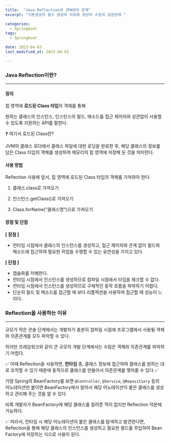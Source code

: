 ```yaml
---
title:  "Java Reflection과 JPA와의 관계" 
excerpt: "기본생성자 필수 생성의 이유와 생성자 수준의 상관관계 "

categories:
  - Springboot
tags:
  - Springboot

date: 2023-04-03
last_modified_at: 2023-04-03

---
```


### Java Reflection이란?
---

#### 정의

힙 영역에 **로드된 Class 타입**의 객체를 통해

원하는 클래스의 인스턴스, 인스턴스의 필드, 메소드를 접근 제어자와 상관없이 사용할 수 있도록 지원하는 API를 말한다.

❓ 여기서 로드된 Class란?

JVM의 클래스 로더에서 클래스 파일에 대한 로딩을 완료한 후, 해당 클래스의 정보를 담은 Class 타입의 객체를 생성하여 메모리의 힙 영역에 저장해 둔 것을 의미한다.

#### 사용 방법

Reflection 사용에 앞서, 힙 영역에 로드된 Class 타입의 객체를 가져와야 한다.

1) 클래스.class로 가져오기

2) 인스턴스.getClass()로 가져오기

3) Class.forName(”클래스명”)으로 가져오기

#### 장점 및 단점

**[ 장점 ]**

- 런타임 시점에서 클래스의 인스턴스를 생성하고, 접근 제어자와 관계 없이 필드와
메소드에 접근하여 필요한 작업을 수행할 수 있는 유연성을 가지고 있다.

**[ 단점 ]**

- 캡슐화를 저해한다.
- 런타임 시점에서 인스턴스를 생성하므로 컴파일 시점에서 타입을 체크할 수 없다.
- 런타임 시점에서 인스턴스를 생성하므로 구체적인 동작 흐름을 파악하기 어렵다.
- 단순히 필드 및 메소드를 접근할 때 보다 리플렉션을 사용하여 접근할 때 성능이 느리다.

### Reflection을 사용하는 이유
---

규모가 작은 콘솔 단계에서는 개발자가 충분히 컴파일 시점에 프로그램에서 사용될 객체와 의존관계를 모두 파악할 수 있다. 

하지만 프레임워크와 같이 큰 규모의 개발 단계에서는 수많은 객체와 의존관계를 파악하기 어렵다. 

✅ 이때 Reflection을 사용하면, **런타임** 중, 클래스 정보에 접근하여 클래스를 원하는 대로 조작할 수 있기 때문에 동적으로 클래스를 만들어서 의존관계를 맺어줄 수 있다.✅

가령 Spring의 BeanFactory를 보면 `@Controller`, `@Service`, `@Repositiory` 등의 어노테이션만 붙이면 BeanFactory에서 알아서 해당 어노테이션이 붙은 클래스를 생성하고 관리해 주는 것을 알 수 있다. 

비록 개발자가 BeanFactory에 해당 클래스를 알려준 적이 없지만 Reflection 덕분에 가능하다.

✅ 따라서, 런타임 시 해당 어노테이션이 붙은 클래스를 탐색하고 발견한다면, Reflection을 통해 해당 클래스의 인스턴스를 생성하고 필요한 필드를 주입하여 Bean Factory에 저장하는 식으로 사용이 된다.



